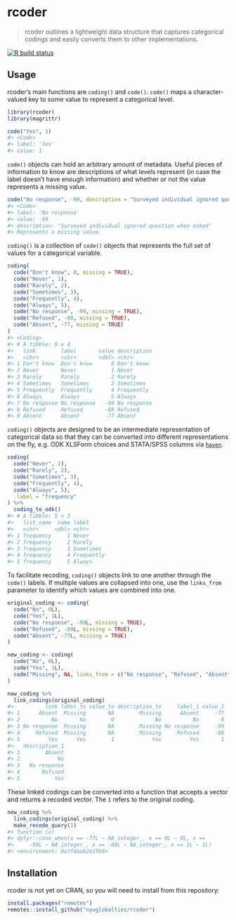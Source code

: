 
<!-- README.md is generated from README.Rmd. Please edit that file -->

# rcoder

> rcoder outlines a lightweight data structure that captures categorical
> codings and easily converts them to other implementations.

<!-- badges: start -->

[![R build
status](https://github.com/nyuglobalties/rcoder/workflows/R-CMD-check/badge.svg)](https://github.com/nyuglobalties/rcoder/actions)
<!-- badges: end -->

## Usage

rcoder’s main functions are `coding()` and `code()`. `code()` maps a
character-valued key to some value to represent a categorical level.

``` r
library(rcoder)
library(magrittr)

code("Yes", 1)
#> <Code>
#> label: 'Yes'
#> value: 1
```

`code()` objects can hold an arbitrary amount of metadata. Useful pieces
of information to know are descriptions of what levels represent (in
case the label doesn’t have enough information) and whether or not the
value represents a missing value.

``` r
code("No response", -99, description = "Surveyed individual ignored question when asked", missing = TRUE)
#> <Code>
#> label: 'No response'
#> value: -99
#> description: 'Surveyed individual ignored question when asked'
#> Represents a missing value
```

`coding()` is a collection of `code()` objects that represents the full
set of values for a categorical variable.

``` r
coding(
  code("Don't know", 0, missing = TRUE),
  code("Never", 1),
  code("Rarely", 2),
  code("Sometimes", 3),
  code("Frequently", 4),
  code("Always", 5),
  code("No response", -99, missing = TRUE),
  code("Refused", -88, missing = TRUE),
  code("Absent", -77, missing = TRUE)
)
#> <Coding>
#> # A tibble: 9 x 4
#>   link        label       value description
#>   <chr>       <chr>       <dbl> <chr>      
#> 1 Don't know  Don't know      0 Don't know 
#> 2 Never       Never           1 Never      
#> 3 Rarely      Rarely          2 Rarely     
#> 4 Sometimes   Sometimes       3 Sometimes  
#> 5 Frequently  Frequently      4 Frequently 
#> 6 Always      Always          5 Always     
#> 7 No response No response   -99 No response
#> 8 Refused     Refused       -88 Refused    
#> 9 Absent      Absent        -77 Absent
```

`coding()` objects are designed to be an intermediate representation of
categorical data so that they can be converted into different
representations on the fly, e.g. ODK XLSForm choices and STATA/SPSS
columns via [`haven`](https://haven.tidyverse.org/).

``` r
coding(
  code("Never", 1),
  code("Rarely", 2),
  code("Sometimes", 3),
  code("Frequently", 4),
  code("Always", 5),
  .label = "frequency"
) %>% 
  coding_to_odk()
#> # A tibble: 5 x 3
#>   list_name  name label     
#>   <chr>     <dbl> <chr>     
#> 1 frequency     1 Never     
#> 2 frequency     2 Rarely    
#> 3 frequency     3 Sometimes 
#> 4 frequency     4 Frequently
#> 5 frequency     5 Always
```

To facilitate recoding, `coding()` objects link to one another through
the `code()` labels. If multiple values are collapsed into one, use the
`links_from` parameter to identify which values are combined into one.

``` r
original_coding <- coding(
  code("No", 0L),
  code("Yes", 1L),
  code("No response", -99L, missing = TRUE),
  code("Refused", -88L, missing = TRUE),
  code("Absent", -77L, missing = TRUE)
)

new_coding <- coding(
  code("No", 0L),
  code("Yes", 1L),
  code("Missing", NA, links_from = c("No response", "Refused", "Absent"))
)

new_coding %>% 
  link_codings(original_coding)
#>          link label_to value_to description_to     label_1 value_1
#> 1      Absent  Missing       NA        Missing      Absent     -77
#> 2          No       No        0             No          No       0
#> 3 No response  Missing       NA        Missing No response     -99
#> 4     Refused  Missing       NA        Missing     Refused     -88
#> 5         Yes      Yes        1            Yes         Yes       1
#>   description_1
#> 1        Absent
#> 2            No
#> 3   No response
#> 4       Refused
#> 5           Yes
```

These linked codings can be converted into a function that accepts a
vector and returns a recoded vector. The `1` refers to the original
coding.

``` r
new_coding %>% 
  link_codings(original_coding) %>% 
  make_recode_query(1)
#> function (x) 
#> dplyr::case_when(x == -77L ~ NA_integer_, x == 0L ~ 0L, x == 
#>     -99L ~ NA_integer_, x == -88L ~ NA_integer_, x == 1L ~ 1L)
#> <environment: 0x7fdaab2e3f68>
```

## Installation

rcoder is not yet on CRAN, so you will need to install from this
repository:

``` r
install.packages("remotes")
remotes::install_github("nyuglobalties/rcoder")
```

